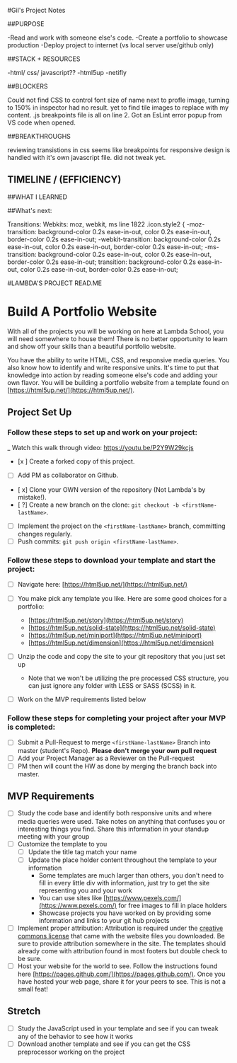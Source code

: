 #Gil's Project Notes



##PURPOSE

-Read and work with someone else's code. 
-Create a portfolio to showcase production
-Deploy project to internet (vs local server use/github only)

##STACK + RESOURCES

-html/ css/ javascript??
-html5up
-netifly



##BLOCKERS

Could not find CSS to control font size of name next to profle image, turning to 150% in inspector had no result.
yet to find tile images to replace with my content. 
.js breakpoints file is all on line 2. Got an EsLint error popup from VS code when opened. 

##BREAKTHROUGHS

reviewing transistions in css
seems like breakpoints for responsive design is handled with it's own javascript file. did not tweak yet. 

## TIMELINE / (EFFICIENCY)

##WHAT I LEARNED


##What's next:

Transitions: Webkits: moz, webkit, ms
line 1822
.icon.style2 {
			-moz-transition: background-color 0.2s ease-in-out, color 0.2s ease-in-out, border-color 0.2s ease-in-out;
			-webkit-transition: background-color 0.2s ease-in-out, color 0.2s ease-in-out, border-color 0.2s ease-in-out;
			-ms-transition: background-color 0.2s ease-in-out, color 0.2s ease-in-out, border-color 0.2s ease-in-out;
			transition: background-color 0.2s ease-in-out, color 0.2s ease-in-out, border-color 0.2s ease-in-out;





#LAMBDA'S PROJECT READ.ME

# Build A Portfolio Website

With all of the projects you will be working on here at Lambda School, you will need somewhere to house them!  There is no better opportunity to learn and show off your skills than a beautiful portfolio website.  

You have the ability to write HTML, CSS, and responsive media queries.  You also know how to identify and write responsive units.  It's time to put that knowledge into action by reading someone else's code and adding your own flavor.  You will be building a portfolio website from a template found on [https://html5up.net/](https://html5up.net/).

## Project Set Up

### Follow these steps to set up and work on your project:

_ Watch this walk through video:  https://youtu.be/P2Y9W29kcjs

- [x ] Create a forked copy of this project.
- [ ] Add PM as collaborator on Github.
- [ x] Clone your OWN version of the repository (Not Lambda's by mistake!).
- [ ?] Create a new branch on the clone: `git checkout -b <firstName-lastName>`.
- [ ] Implement the project on the `<firstName-lastName>` branch, committing changes regularly.
- [ ] Push commits: `git push origin <firstName-lastName>`.

### Follow these steps to download your template and start the project:

- [ ] Navigate here: [https://html5up.net/](https://html5up.net/)
- [ ] You make pick any template you like.  Here are some good choices for a portfolio:
	- [https://html5up.net/story](https://html5up.net/story)
	- [https://html5up.net/solid-state](https://html5up.net/solid-state)
	- [https://html5up.net/miniport](https://html5up.net/miniport)
	- [https://html5up.net/dimension](https://html5up.net/dimension)

- [ ] Unzip the code and copy the site to your git repository that you just set up
  * Note that we won't be utilizing the pre processed CSS structure, you can just ignore any folder with LESS or SASS (SCSS) in it.
- [ ] Work on the MVP requirements listed below

### Follow these steps for completing your project after your MVP is completed:

- [ ] Submit a Pull-Request to merge `<firstName-lastName>` Branch into master (student's Repo). **Please don't merge your own pull request**
- [ ] Add your Project Manager as a Reviewer on the Pull-request
- [ ] PM then will count the HW as done by merging the branch back into master.

## MVP Requirements

- [ ] Study the code base and identify both responsive units and where media queries were used.  Take notes on anything that confuses you or interesting things you find.  Share this information in your standup meeting with your group
- [ ] Customize the template to you 
	- [ ] Update the title tag match your name
	- [ ] Update the place holder content throughout the template to your information
		* Some templates are much larger than others, you don't need to fill in every little div with information, just try to get the site representing you and your work 
		* You can use sites like [https://www.pexels.com/](https://www.pexels.com/) for free images to fill in place holders
		* Showcase projects you have worked on by providing some information and links to your git hub projects
- [ ] Implement proper attribution: Attribution is required under the [creative commons license](https://html5up.net/license) that came with the website files you downloaded.  Be sure to provide attribution somewhere in the site.  The templates should already come with attribution found in most footers but double check to be sure.
- [ ] Host your website for the world to see. Follow the instructions found here [https://pages.github.com/](https://pages.github.com/).  Once you have hosted your web page, share it for your peers to see.  This is not a small feat!

## Stretch

- [ ] Study the JavaScript used in your template and see if you can tweak any of the behavior to see how it works
- [ ] Download another template and see if you can get the CSS preprocessor working on the project